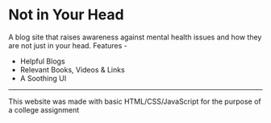 # Not in Your Head

A blog site that raises awareness against mental health issues and how they are not just in your head. Features -

* Helpful Blogs
* Relevant Books, Videos & Links
* A Soothing UI

___

This website was made with basic HTML/CSS/JavaScript for the purpose of a college assignment

